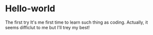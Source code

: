 # Hello-world
The first try
It's me first time to learn such thing as coding.
Actually, it seems difficlut to me but I'll trey my best!
